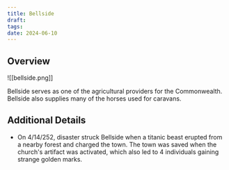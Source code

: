```yaml
---
title: Bellside
draft: 
tags: 
date: 2024-06-10
---
```

## Overview

![[bellside.png]] 

Bellside serves as one of the agricultural providers for the Commonwealth. Bellside also supplies many of the horses used for caravans.
## Additional Details

- On 4/14/252, disaster struck Bellside when a titanic beast erupted from a nearby forest and charged the town. The town was saved when the church's artifact was activated, which also led to 4 individuals gaining strange golden marks.
